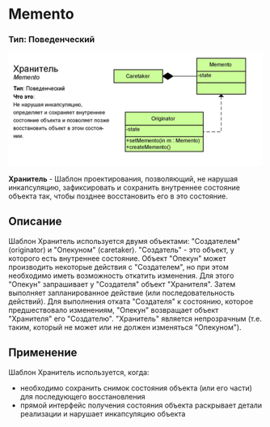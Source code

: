# Memento
### Тип: Поведенческий

![Image alt](https://github.com/sinh3012/Patterns/blob/master/Memento/c08bf17ee80d42272441cafbcce1a2dd.jpg)

**Хранитель** - Шаблон проектирования, позволяющий, не нарушая инкапсуляцию, зафиксировать и сохранить внутреннее состояние объекта так, чтобы позднее восстановить его в это состояние.
## Описание
  Шаблон Хранитель используется двумя объектами: "Создателем" (originator) и "Опекуном" (caretaker). "Создатель" - это объект, у которого есть внутреннее состояние. Объект "Опекун" может производить некоторые действия с "Создателем", но при этом необходимо иметь возможность откатить изменения. Для этого "Опекун" запрашивает у "Создателя" объект "Хранителя". Затем выполняет запланированное действие (или последовательность действий). Для выполнения отката "Создателя" к состоянию, которое предшествовало изменениям, "Опекун" возвращает объект "Хранителя" его "Создателю". "Хранитель" является непрозрачным (т.е. таким, который не может или не должен изменяться "Опекуном").
## Применение
  Шаблон Хранитель используется, когда:
  - необходимо сохранить снимок состояния объекта (или его части) для последующего восстановления
  - прямой интерфейс получения состояния объекта раскрывает детали реализации и нарушает инкапсуляцию объекта

 
